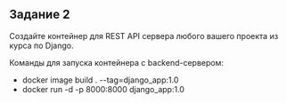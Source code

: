## Задание 2
Создайте контейнер для REST API сервера любого вашего проекта из курса по Django.

Команды для запуска контейнера c backend-сервером:
* docker image build . --tag=django_app:1.0
* docker run -d -p 8000:8000 django_app:1.0

